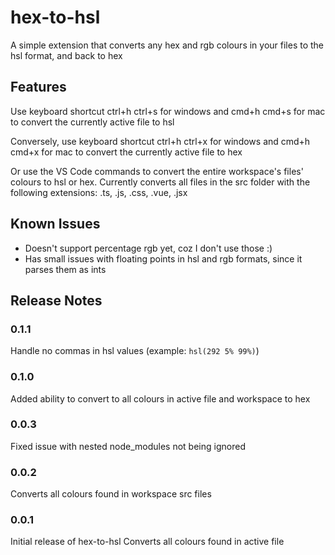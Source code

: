 # hex-to-hsl

A simple extension that converts any hex and rgb colours in your files to the hsl format, and back to hex

## Features

Use keyboard shortcut ctrl+h ctrl+s for windows and cmd+h cmd+s for mac to convert the currently active file to hsl

Conversely, use keyboard shortcut ctrl+h ctrl+x for windows and cmd+h cmd+x for mac to convert the currently active file to hex

Or use the VS Code commands to convert the entire workspace's files' colours to hsl or hex. Currently converts all files in the src folder with the following extensions: .ts, .js, .css, .vue, .jsx

## Known Issues

- Doesn't support percentage rgb yet, coz I don't use those :)
- Has small issues with floating points in hsl and rgb formats, since it parses them as ints

## Release Notes

### 0.1.1
Handle no commas in hsl values (example: `hsl(292 5% 99%)`)

### 0.1.0
Added ability to convert to all colours in active file and workspace to hex

### 0.0.3
Fixed issue with nested node_modules not being ignored

### 0.0.2
Converts all colours found in workspace src files

### 0.0.1

Initial release of hex-to-hsl
Converts all colours found in active file
